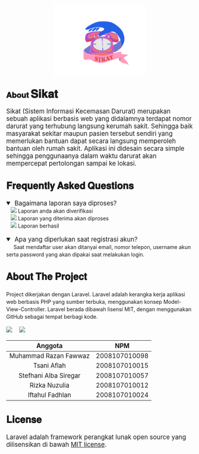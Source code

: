 <p align="center"><img width="50%" height="" src="./public/img/SIKAT.png"/></a></p>


## 𝐀𝐛𝐨𝐮𝐭 <b><big><big>𝐒𝐢𝐤𝐚𝐭</big></b>
Sikat (Sistem Informasi Kecemasan Darurat) merupakan sebuah aplikasi berbasis web yang didalamnya terdapat nomor darurat yang terhubung langsung kerumah sakit. Sehingga baik masyarakat sekitar maupun pasien tersebut sendiri yang memerlukan bantuan dapat secara langsung memperoleh bantuan oleh rumah sakit. Aplikasi ini didesain secara simple sehingga penggunaanya dalam waktu darurat akan mempercepat pertolongan sampai ke lokasi.

<h2>𝐅𝐫𝐞𝐪𝐮𝐞𝐧𝐭𝐥𝐲 𝐀𝐬𝐤𝐞𝐝 𝐐𝐮𝐞𝐬𝐭𝐢𝐨𝐧𝐬</h2>

<details open>

<summary>&nbsp;Bagaimana laporan saya diproses?</summary>
<small>
&nbsp;&nbsp;&nbsp;<img width="3%" src= https://img.icons8.com/emoji/48/000000/magnifying-glass-tilted-right-emoji.png> Laporan anda akan diverifikasi </small>
<small><br>
&nbsp;&nbsp;&nbsp;<img width="3%" src= https://img.icons8.com/emoji/48/000000/bookmark-tabs.png> Laporan yang diterima akan diproses </small></br>

<small>
&nbsp;&nbsp;&nbsp;<img width="3%" src= https://img.icons8.com/emoji/48/000000/ambulance-emoji.png> Laporan berhasil </small>
</details>
<p>

<details open>
<summary>&nbsp;Apa yang diperlukan saat registrasi akun?</summary>
<small>
&nbsp;&nbsp;&nbsp;&nbsp;&nbsp;Saat mendaftar user akan ditanyai email, nomor telepon, username akun serta password yang akan dipakai saat melakukan login.
</small>
</details>

## 𝐀𝐛𝐨𝐮𝐭 𝐓𝐡𝐞 𝐏𝐫𝐨𝐣𝐞𝐜𝐭
<small>Project dikerjakan dengan Laravel. Laravel adalah kerangka kerja aplikasi web berbasis PHP yang sumber terbuka, menggunakan konsep Model-View-Controller. Laravel berada dibawah lisensi MIT, dengan menggunakan GitHub sebagai tempat berbagi kode.</small>

<a href="https://github.com/razanfawwaz/INF206-2022-6-Sikat/graphs/contributors" target="_blank"> <img width="5%" src="https://img.icons8.com/ultraviolet/40/000000/crowd.png"/></a>&nbsp;&nbsp;&nbsp;
<a href="https://github.com/razanfawwaz/INF206-2022-6-Sikat/network/members" target="_blank"> <img width="5%" src="https://img.icons8.com/ultraviolet/40/000000/parallel-tasks.png"/></a>

|     Anggota  | NPM |
| :---: | :---: |
|  Muhammad Razan Fawwaz  |  2008107010098  |
| Tsani Aflah |  2008107010015 |
| Stefhani Alba Siregar | 2008107010057  |
|  Rizka Nuzulia| 2008107010012  |
|  Iftahul Fadhlan | 2008107010024  |

## 𝐋𝐢𝐜𝐞𝐧𝐬𝐞

Laravel adalah framework perangkat lunak open source yang dilisensikan di bawah [MIT license](https://opensource.org/licenses/MIT).

